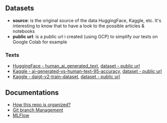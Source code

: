 

## Datasets
- **source**: is the original source of the data HuggingFace, Kaggle, etc. It's interesting to know that to have a look to the possible articles & notebooks
- **public url**: is a public url i created (using GCP) to simplify our tests on Google Colab for example

### Texts
- [HuggingFace - human_ai_generated_text](https://huggingface.co/datasets/dmitva/human_ai_generated_text), [dataset - public url](https://storage.googleapis.com/detect-human-ai-generated-raw-data/hugging_face_human_ai_generated_text/model_training_dataset.csv.zip)
- [Kaggle - ai-generated-vs-human-text-95-accuracy](https://www.kaggle.com/code/syedali110/ai-generated-vs-human-text-95-accuracy/notebook), [dataset - public url](https://storage.googleapis.com/detect-human-ai-generated-raw-data/kaggle-ai-generated-vs-human-text/AI_Human.csv.zip)
- [Kaggle - daigt-v2-train-dataset](https://www.kaggle.com/datasets/thedrcat/daigt-v2-train-dataset), [dataset - public url](https://storage.googleapis.com/detect-human-ai-generated-raw-data/kaggle-daigt-v2-train-dataset/train_v2_drcat_02.csv.zip)


## Documentations

- [How this repo is organized?](./documentations/git_repo_structure.md)
- [Git branch Management](./documentations/git_branches.md)
- [MLFlow](./documentations/mlfow.md)
